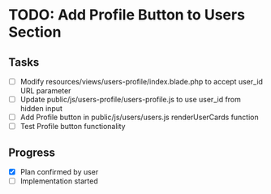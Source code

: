 # TODO: Add Profile Button to Users Section

## Tasks
- [ ] Modify resources/views/users-profile/index.blade.php to accept user_id URL parameter
- [ ] Update public/js/users-profile/users-profile.js to use user_id from hidden input
- [ ] Add Profile button in public/js/users/users.js renderUserCards function
- [ ] Test Profile button functionality

## Progress
- [x] Plan confirmed by user
- [ ] Implementation started
